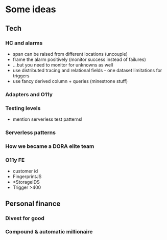 # Some ideas

## Tech

### HC and alarms

- span can be raised from different locations (uncouple)
- frame the alarm positively (monitor success instead of failures)
- ...but you need to monitor for unknowns as well
- use distributed tracing and relational fields - one dataset limitations for triggers
- use fancy derived column + queries (minestrone stuff)

### Adapters and O11y

### Testing levels

- mention serverless test patterns!

### Serverless patterns

### How we became a DORA elite team

### O11y FE

- customer id
- FingerprintJS
- \*StorageIDS
- Trigger >400

## Personal finance

### Divest for good

### Compound & automatic millionaire
